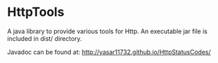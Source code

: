 HttpTools
===============

A java library to provide various tools for Http. An executable jar file is included in dist/ directory.
    

Javadoc can be found at: http://yasar11732.github.io/HttpStatusCodes/
